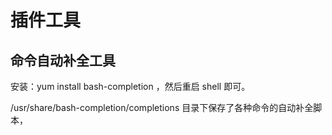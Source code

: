 # 插件工具

## 命令自动补全工具

安装：yum install bash-completion ，然后重启 shell 即可。

/usr/share/bash-completion/completions 目录下保存了各种命令的自动补全脚本，

